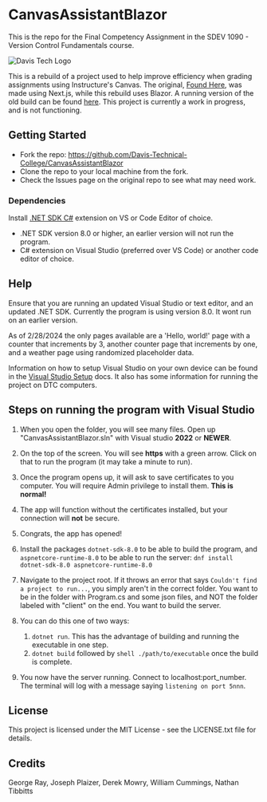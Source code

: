 # CanvasAssistantBlazor
This is the repo for the Final Competency Assignment in the SDEV 1090 - Version Control Fundamentals course.

![Davis Tech Logo](https://www.davistech.edu/media/tlmaw4xt/png-logo-horizontal_60.png)

This is a rebuild of a project used to help improve efficiency when grading assignments using Instructure's Canvas. The original, [Found Here](https://github.com/cdmccauley/canvasser),
was made using Next.js, while this rebuild uses Blazor. A running version of the old build can be found [here](https://canvasser.vercel.app/).
This project is currently a work in progress, and is not functioning.

## Getting Started
- Fork the repo: https://github.com/Davis-Technical-College/CanvasAssistantBlazor
- Clone the repo to your local machine from the fork.
- Check the Issues page on the original repo to see what may need work.

### Dependencies
Install [.NET SDK C#](https://dotnet.microsoft.com/en-us/download) extension on VS or Code Editor of choice.
- .NET SDK version 8.0 or higher, an earlier version will not run the program.
- C# extension on Visual Studio (preferred over VS Code) or another code editor of choice.

## Help
Ensure that you are running an updated Visual Studio or text editor, and an updated .NET SDK. Currently the program is using version 8.0. It wont run on an earlier version.

As of 2/28/2024 the only pages available are a 'Hello, world!' page with a counter that increments by 3, another counter page that increments by one, and a weather page using randomized placeholder data.

Information on how to setup Visual Studio on your own device can be found in the [Visual Studio Setup](/docs/VisualStudioSetup.md) docs.  It also has some information for running the project on DTC computers.

## Steps on running the program with Visual Studio
 1. When you open the folder, you will see many files. Open up "CanvasAssistantBlazor.sln" with Visual studio **2022** or **NEWER**.
 2. On the top of the screen. You will see **https** with a green arrow. Click on that to run the program (it may take a minute to run).
 3. Once the program opens up, it will ask to save certificates to you computer. You will require Admin privilege to install them. **This is normal!**
 4. The app will function without the certificates installed, but your connection will **not** be secure.
 5. Congrats, the app has opened!


1. Install the packages `dotnet-sdk-8.0` to be able to build the program, and `aspnetcore-runtime-8.0` to be able to run the server: 
```dnf install dotnet-sdk-8.0 aspnetcore-runtime-8.0```
2. Navigate to the project root. If it throws an error that says `Couldn't find a project to run...`, you simply aren't in the correct folder. You want to be in the folder with Program.cs and some json files, and NOT the folder labeled with "client" on the end. You want to build the server.
3. You can do this one of two ways:
    1. ```dotnet run```. This has the advantage of building and running the executable in one step.
    2. `dotnet build` followed by ```shell ./path/to/executable``` once the build is complete.
4. You now have the server running. Connect to localhost:port_number. The terminal will log with a message saying `listening on port 5nnn`.

## License
This project is licensed under the MIT License - see the LICENSE.txt file for details.


## Credits
George Ray,
Joseph Plaizer,
Derek Mowry,
William Cummings,
Nathan Tibbitts
